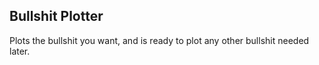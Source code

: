 ## Bullshit Plotter

Plots the bullshit you want, and is ready to plot any other bullshit needed later.

